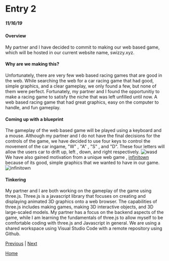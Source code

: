 # Entry 2
##### 11/16/19

#### Overview
  My partner and I have decided to commit to making our web based game, which will be hosted in our current website name, swizzy.xyz.

#### Why are we making this?
  Unfortunately, there are very few web based racing games that are good in the web. While searching the web for a car racing game that had good, simple graphics, and a clear gameplay, we only found a few, but none of them were perfect. Fortunately, my partner and I found the opportunitiy to make a racing game to satisfy the niche that was left unfilled until now. A web based racing game that had great graphics, easy on the computer to handle, and fun gameplay.

#### Coming up with a blueprint
  The gameplay of the web based game will be played using a keyboard and a mouse. Although my partner and I do not have the final decisions for the controls of the game, we have decided to use four keys to control the movement of the car ingame, "W" , "A" , "S" , and "D". These four letters will allow the users car to drift up, left , down, and right respectively.
  ![wasd](diary/apcsa-freedom-project/images/wasd.jpg)
  We have also gained motivation from a unique web game , [infinitown](https://demos.littleworkshop.fr/infinitown) because of its good, simple graphics that we wanted to have in our game.
  ![infinitown](diary/apcsa-freedom-project/images/infinitown.jpg)

#### Tinkering
  My partner and I are both working on the gameplay of the game using three.js. Three.js is a javascript library that focuses on creating and displaying animated 3D graphics onto a web browser. The capabilities of three.js includes making games, making 3D interactive objects, and 3D large-scaled models.
  My partner has a focus on the backend aspects of the game, while I am learning the fundamentals of three.js to allow myself to be comfortable coding with three.js and Javascript in general.
  We are using a shared workspace using Visual Studio Code with a remote repository using Github.

[Previous](entry01.md) | [Next](entry03.md)

[Home](../README.md)
